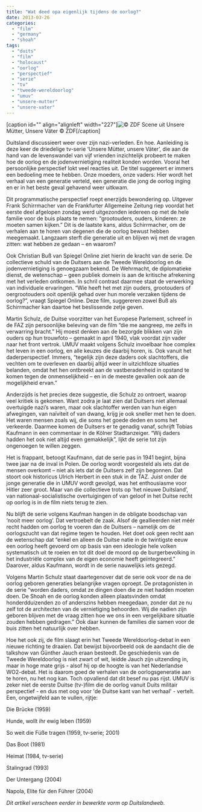 ```yaml
---
title: "Wat deed opa eigenlijk tijdens de oorlog?"
date: 2013-03-26
categories: 
  - "film"
  - "germany"
  - "shoah"
tags: 
  - "duits"
  - "film"
  - "holocaust"
  - "oorlog"
  - "perspectief"
  - "serie"
  - "tv"
  - "tweede-wereldoorlog"
  - "umuv"
  - "unsere-mutter"
  - "unsere-vater"
---
```


\[caption id="" align="alignleft" width="227"\]![© ZDF](http://www.duitslandweb.nl/binaries/content/gallery/duitslandweb/actueel/uitgelicht/2013/3/umuv227.jpg) Scene uit Unsere Mütter, Unsere Väter © ZDF\[/caption\]

Duitsland discussieert weer over zijn nazi-verleden. En hoe. Aanleiding is deze keer de driedelige tv-serie ‘Unsere Mütter, unsere Väter’, die aan de hand van de levenswandel van vijf vrienden inzichtelijk probeert te maken hoe de oorlog en de jodenvernietiging realiteit konden worden. Vooral het persoonlijke perspectief lokt veel reacties uit. De titel suggereert er immers een bedoeling mee te hebben. Onze moeders, onze vaders: Hier wordt het verhaal van een generatie verteld, een generatie die jong de oorlog inging en er in het beste geval gehavend weer uitkwam.

Dit programmatische perspectief roept enerzijds bewondering op. Uitgever Frank Schirrmacher van de Frankfurter Allgemeine Zeitung riep voordat het eerste deel afgelopen zondag werd uitgezonden iedereen op met de hele familie voor de buis plaats te nemen: “grootouders, ouders, kinderen: ze moeten samen kijken.” Dit is de laatste kans, aldus Schirrmacher, om de verhalen aan te horen van degenen die de oorlog bewust hebben meegemaakt. Langzaam sterft die generatie uit en blijven wij met de vragen zitten: wat hebben ze gedaan – en waarom?<!--more-->

Ook Christian Buß van Spiegel Online ziet hierin de kracht van de serie. De collectieve schuld van de Duitsers aan de Tweede Wereldoorlog en de jodenvernietiging is genoegzaam bekend. De Wehrmacht, de diplomatieke dienst, de wetenschap – geen publiek domein is aan de kritische afrekening met het verleden ontkomen. In schril contrast daarmee staat de verwerking van individuele ervaringen. “Wie heeft het met zijn ouders, grootouders of oergrootouders ooit openlijk gehad over hun morele verzaken tijdens de oorlog?”, vraagt Spiegel Online. Deze film, suggereren zowel Buß als Schirrmacher kan daartoe het beslissende zetje geven.

Martin Schulz, de Duitse voorzitter van het Europese Parlement, schreef in de FAZ zijn persoonlijke beleving van de film “die me aangreep, me zelfs in verwarring bracht.” Hij moest denken aan de bezorgde blikken van zijn ouders op hun trouwfoto – gemaakt in april 1940, vlak voordat zijn vader naar het front vertrok. UMUV maakt volgens Schulz invoelbaar hoe complex het leven in een oorlog, en alle keuzes die daarbij horen, is. Ook vanuit het daderperspectief. Immers, “tegelijk zijn deze daders ook slachtoffers, die vechten om te overleven en daarbij altijd weer in uitzichtloze situaties belanden, omdat het hen ontbreekt aan de vastberadenheid in opstand te komen tegen de onmenselijkheid – en in de meeste gevallen ook aan de mogelijkheid ervan.”

Anderzijds is het precies deze suggestie, die Schulz zo ontroert, waarop veel kritiek is gekomen. Want zodra je laat zien dat Duitsers niet allemaal overtuigde nazi’s waren, maar ook slachtoffer werden van hun eigen afwegingen, van naïviteit of van dwang, krijg je ook sneller met hen te doen. Het waren mensen zoals wij, die soms het goede deden en soms het verkeerde. Daarmee komen de Duitsers er te genadig vanaf, schrijft Tobias Kaufmann in een commentaar in de Kölner Stadtanzeiger. “Wij daders hadden het ook niet altijd even gemakkelijk”, lijkt de serie tot zijn ongenoegen te willen zeggen.

Het is frappant, betoogt Kaufmann, dat de serie pas in 1941 begint, bijna twee jaar na de inval in Polen. De oorlog wordt voorgesteld als iets dat de mensen overkomt – niet als iets dat de Duitsers zelf zijn begonnen. Dat stoort ook historicus Ulrich Herbert in een stuk in de TAZ. Juist onder de jonge generatie die in UMUV wordt gevolgd, was het enthousiasme voor Hitler zeer groot. Maar van die collectieve trots op ‘het nieuwe Duitsland’, van nationaal-socialistische overtuigingen of van geloof in het Duitse recht op oorlog is in de film niets terug te zien.

Nu blijft de serie volgens Kaufman hangen in de obligate boodschap van ‘nooit meer oorlog’. Dat vertroebelt de zaak. Alsof de geallieerden niet méér recht hadden om oorlog te voeren dan de Duitsers – namelijk om de oorlogszucht van dat regime tegen te houden. Het doet ook geen recht aan de wetenschap dat “enkel en alleen de Duitse natie in de twintigste eeuw een oorlog heeft gevoerd om op basis van een ideologie hele volken systematisch uit te roeien en tot dit doel de moord op de burgerbevolking in het industriële complex van de eigen economie heeft geïntegreerd.” Daarover, aldus Kaufmann, wordt in de serie nauwelijks iets gezegd.

Volgens Martin Schulz staat daartegenover dat de serie ook voor de na de oorlog geboren generaties belangrijke vragen oproept. De protagonisten in de serie “worden daders, omdat ze dingen doen die ze niet hadden moeten doen. De Shoah en de oorlog konden alleen plaatsvinden omdat honderdduizenden zo of anderszins hebben meegedaan, zonder dat ze nu zelf tot de architecten van de vernietiging behoorden. Wij die nadien zijn geboren blijven met de vraag zitten hoe we ons in een vergelijkbare situatie zouden hebben gedragen.” Ook daar kunnen de families die samen voor de buis zitten het natuurlijk over hebben.

Hoe het ook zij, de film slaagt erin het Tweede Wereldoorlog-debat in een nieuwe richting te draaien. Dat bewijst bijvoorbeeld ook de aandacht die de talkshow van Günther Jauch eraan besteedt. De geschiedenis van de Tweede Wereldoorlog is niet zwart of wit, leidde Jauch zijn uitzending in, maar in hoge mate grijs - alsof hij op de hoogte is van het Nederlandse WO2-debat. Het is daarom goed de verhalen van de oorlogsgeneratie aan te horen, nu het nog kan. Toch opvallend dat dit besef nu pas rijst. UMUV is zeker niet de eerste Duitse (tv-)film die de oorlog vanuit Duits militair perspectief - en dus met oog voor 'de Duitse kant van het verhaal' - vertelt. Een, ongetwijfeld aan te vullen, rijtje:

Die Brücke (1959)

Hunde, wollt ihr ewig leben (1959)

So weit die Füße tragen (1959, tv-serie; 2001)

Das Boot (1981)

Heimat (1984, tv-serie)

Stalingrad (1993)

Der Untergang (2004)

Napola, Elite für den Führer (2004)

_Dit artikel verscheen eerder in bewerkte vorm op Duitslandweb._

